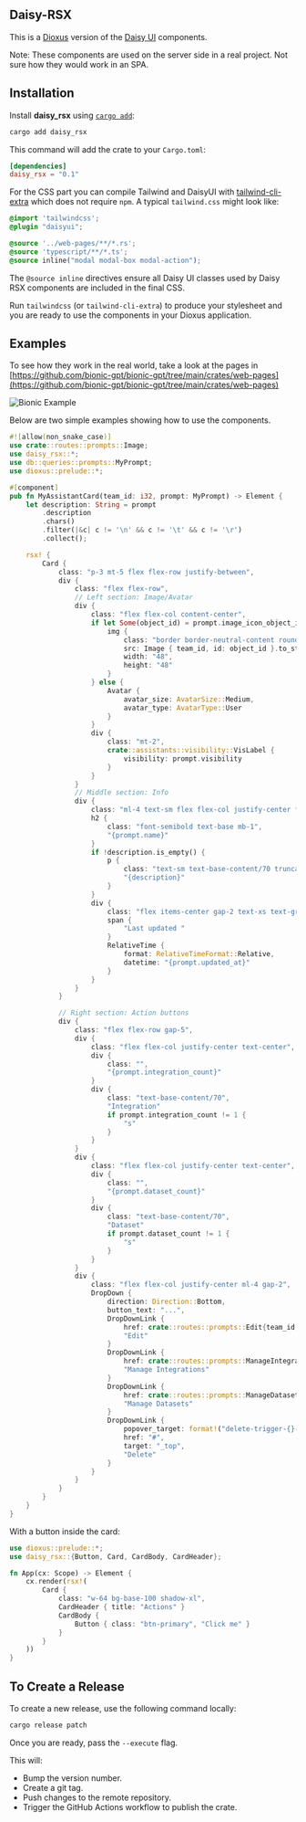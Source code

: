 ## Daisy-RSX

This is a [Dioxus](https://dioxuslabs.com/) version of the [Daisy UI](https://daisyui.com/) components.

Note: These components are used on the server side in a real project. Not sure how they would work in an SPA.

## Installation

Install **daisy_rsx** using [`cargo add`](https://doc.rust-lang.org/cargo/commands/cargo-add.html):

```bash
cargo add daisy_rsx
```

This command will add the crate to your `Cargo.toml`:

```toml
[dependencies]
daisy_rsx = "0.1"
```

For the CSS part you can compile Tailwind and DaisyUI with [tailwind-cli-extra](https://github.com/dobicinaitis/tailwind-cli-extra) which does not require `npm`.
A typical `tailwind.css` might look like:

```css
@import 'tailwindcss';
@plugin "daisyui";

@source '../web-pages/**/*.rs';
@source 'typescript/**/*.ts';
@source inline("modal modal-box modal-action");
```

The `@source inline` directives ensure all Daisy UI classes used by Daisy RSX components are included in the final CSS.

Run `tailwindcss` (or `tailwind-cli-extra`) to produce your stylesheet and you are ready to use the components in your Dioxus application.

## Examples

To see how they work in the real world, take a look at the pages in [https://github.com/bionic-gpt/bionic-gpt/tree/main/crates/web-pages](https://github.com/bionic-gpt/bionic-gpt/tree/main/crates/web-pages)

![Bionic Example](show-case.png "Title")

Below are two simple examples showing how to use the components.

```rust
#![allow(non_snake_case)]
use crate::routes::prompts::Image;
use daisy_rsx::*;
use db::queries::prompts::MyPrompt;
use dioxus::prelude::*;

#[component]
pub fn MyAssistantCard(team_id: i32, prompt: MyPrompt) -> Element {
    let description: String = prompt
        .description
        .chars()
        .filter(|&c| c != '\n' && c != '\t' && c != '\r')
        .collect();

    rsx! {
        Card {
            class: "p-3 mt-5 flex flex-row justify-between",
            div {
                class: "flex flex-row",
                // Left section: Image/Avatar
                div {
                    class: "flex flex-col content-center",
                    if let Some(object_id) = prompt.image_icon_object_id {
                        img {
                            class: "border border-neutral-content rounded p-2",
                            src: Image { team_id, id: object_id }.to_string(),
                            width: "48",
                            height: "48"
                        }
                    } else {
                        Avatar {
                            avatar_size: AvatarSize::Medium,
                            avatar_type: AvatarType::User
                        }
                    }
                    div {
                        class: "mt-2",
                        crate::assistants::visibility::VisLabel {
                            visibility: prompt.visibility
                        }
                    }
                }
                // Middle section: Info
                div {
                    class: "ml-4 text-sm flex flex-col justify-center flex-1 min-w-0",
                    h2 {
                        class: "font-semibold text-base mb-1",
                        "{prompt.name}"
                    }
                    if !description.is_empty() {
                        p {
                            class: "text-sm text-base-content/70 truncate mb-2",
                            "{description}"
                        }
                    }
                    div {
                        class: "flex items-center gap-2 text-xs text-gray-500",
                        span {
                            "Last updated "
                        }
                        RelativeTime {
                            format: RelativeTimeFormat::Relative,
                            datetime: "{prompt.updated_at}"
                        }
                    }
                }
            }

            // Right section: Action buttons
            div {
                class: "flex flex-row gap-5",
                div {
                    class: "flex flex-col justify-center text-center",
                    div {
                        class: "",
                        "{prompt.integration_count}"
                    }
                    div {
                        class: "text-base-content/70",
                        "Integration"
                        if prompt.integration_count != 1 {
                            "s"
                        }
                    }
                }
                div {
                    class: "flex flex-col justify-center text-center",
                    div {
                        class: "",
                        "{prompt.dataset_count}"
                    }
                    div {
                        class: "text-base-content/70",
                        "Dataset"
                        if prompt.dataset_count != 1 {
                            "s"
                        }
                    }
                }
                div {
                    class: "flex flex-col justify-center ml-4 gap-2",
                    DropDown {
                        direction: Direction::Bottom,
                        button_text: "...",
                        DropDownLink {
                            href: crate::routes::prompts::Edit{team_id, prompt_id: prompt.id}.to_string(),
                            "Edit"
                        }
                        DropDownLink {
                            href: crate::routes::prompts::ManageIntegrations{team_id, prompt_id: prompt.id}.to_string(),
                            "Manage Integrations"
                        }
                        DropDownLink {
                            href: crate::routes::prompts::ManageDatasets{team_id, prompt_id: prompt.id}.to_string(),
                            "Manage Datasets"
                        }
                        DropDownLink {
                            popover_target: format!("delete-trigger-{}-{}", prompt.id, team_id),
                            href: "#",
                            target: "_top",
                            "Delete"
                        }
                    }
                }
            }
        }
    }
}
```

With a button inside the card:

```rust
use dioxus::prelude::*;
use daisy_rsx::{Button, Card, CardBody, CardHeader};

fn App(cx: Scope) -> Element {
    cx.render(rsx!(
        Card {
            class: "w-64 bg-base-100 shadow-xl",
            CardHeader { title: "Actions" }
            CardBody {
                Button { class: "btn-primary", "Click me" }
            }
        }
    ))
}
```

## To Create a Release

To create a new release, use the following command locally:

```sh
cargo release patch
```

Once you are ready, pass the `--execute` flag.

This will:

- Bump the version number.
- Create a git tag.
- Push changes to the remote repository.
- Trigger the GitHub Actions workflow to publish the crate.
